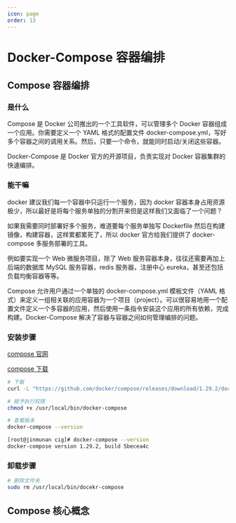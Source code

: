 ```yaml
---
icon: page
order: 13
---
```

# Docker-Compose 容器编排

## Compose 容器编排

### 是什么

Compose 是 Docker 公司推出的一个工具软件，可以管理多个 Docker 容器组成一个应用。你需要定义一个 YAML 格式的配置文件 docker-compose.yml，写好多个容器之间的调用关系。然后，只要一个命令，就能同时启动/关闭这些容器。

Docker-Compose 是 Docker 官方的开源项目，负责实现对 Docker 容器集群的快速编排。

### 能干嘛

docker 建议我们每一个容器中只运行一个服务，因为 docker 容器本身占用资源极少，所以最好是将每个服务单独的分割开来但是这样我们又面临了一个问题？

如果我需要同时部署好多个服务，难道要每个服务单独写 Dockerfile 然后在构建镜像，构建容器，这样累都累死了，所以 docker 官方给我们提供了 docker-compose 多服务部署的工具。

例如要实现一个 Web 微服务项目，除了 Web 服务容器本身，往往还需要再加上后端的数据库 MySQL 服务容器，redis 服务器，注册中心 eureka，甚至还包括负载均衡容器等等。

Compose 允许用户通过一个单独的 docker-compose.yml 模板文件（YAML 格式）来定义一组相关联的应用容器为一个项目（project）。可以很容易地用一个配置文件定义一个多容器的应用，然后使用一条指令安装这个应用的所有依赖，完成构建。Docker-Compose 解决了容器与容器之间如何管理编排的问题。

### 安装步骤

[compose 官网](https://docs.docker.com/compose/compose-file/compose-file-v3/)

[compose 下载](https://docs.docker.com/compose/install/)

```sh
# 下载
curl -L "https://github.com/docker/compose/releases/download/1.29.2/docker-compose-$(uname -s)-$(uname -m)" -o /usr/local/bin/docker-compose

# 赋予执行权限
chmod +x /usr/local/bin/docker-compose

# 查看版本
docker-compose --version

[root@jinmunan cig]# docker-compose --version
docker-compose version 1.29.2, build 5becea4c
```

### 卸载步骤

```sh
# 删除文件夹
sudo rm /usr/local/bin/docekr-compose
```

## Compose 核心概念
